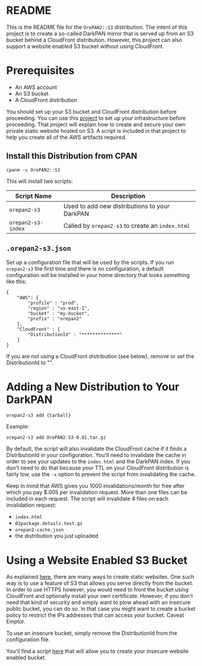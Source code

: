 # README

This is the README file for the `OrePAN2::S3` distribution. The intent
of this project is to create a so-called DarkPAN mirror that is served
up from an S3 bucket behind a CloudFront distribution.  However, this
project can also support a website enabled S3 bucket without using
CloudFront.

# Prerequisites

* An AWS account
* An S3 bucket
* A CloudFront distribution

You should set up your S3 bucket and CloudFront distribution before
proceeding. You can use this
[project](https://github.com/rlauer6/s3-static-site) to set up your
infrastructure before proceeding. That project will explain how to
create and secure your own private static website hosted on S3.  A
script is included in that project to help you create all of the AWS
artifacts required.

## Install this Distribution from CPAN

```
cpanm -v OrePAN2::S3
```

This will install two scripts:

| Script Name | Description |
| ----------- | ----------- |
| `orepan2-s3` | Used to add new distributions to your DarkPAN | 
| `orepan2-s3-index` | Called by `orepan2-s3` to create an `index.html` |

## `.orepan2-s3.json`

Set up a configuration file that will be used by the scripts. If you
run `orepan2-s3` the first time and there is no configuration, a
default configuration will be installed in your home directory that
looks something like this:

```
{
    "AWS": {
        "profile" : "prod",
        "region" : "us-east-1",
        "bucket" : "my-bucket",
        "prefix" : "orepan2"
    },
    "CloudFront" : {
        "DistributionId" : "**************"
    }
}
```

If you are not using a CloudFront distribution (see below), remove or set the
DistributionId to "".

# Adding a New Distribution to Your DarkPAN

```
orepan2-s3 add {tarball}
```

Example:

```
orepan2-s3 add OrePAN2-S3-0.01.tar.gz
```

By default, the script will also invalidate the CloudFront cache if it
finds a DistributionId in your configuration. You'll need to
invalidate the cache in order to see your updates to the `index.html`
and the DarkPAN index.  If you don't need to do that because your TTL
on your CloudFront distribution is fairly low, use the `-x` option to
prevent the script from invalidating the cache. 

Keep in mind that AWS gives you 1000 invalidations/month for free
after which you pay $.005 per invalidation request. More than one
files can be included in each request. The script will invalidate 4
files on each invalidation request:

* `index.html`
* `02package.details.text.gz`
* `orepan2-cache.json`
* the distribution you just uploaded

# Using a Website Enabled S3 Bucket

As explained [here](https://blog.tbcdevelopmentgroup.com/2025-02-18-post.html),
there are many ways to create static websites. One such way is to use
a feature of S3 that allows you serve directly from the bucket. In
order to use HTTPS however, you would need to front the bucket using
CloudFront and optionally install your own certificate.  However, if
you don't need that kind of security and simply want to plow ahead
with an insecure public bucket, you can do so. In that case you might
want to create a bucket policy to restrict the IPs addresses that can
access your bucket. Caveat Emptor.

To use an insecure bucket, simply remove the DistributionId from the
configuration file.

You'll find a script [here](bin/create-insecure-bucket) that will allow you to create your insecure
website enabled bucket.
